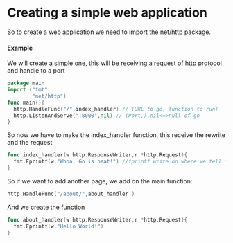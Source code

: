 # Creating a simple web application
So to create a web application we need to import the net/http package.

#### Example
We will create a simple one, this will be receiving a request of http protocol and handle to a port

```Go
package main
import ("fmt"
        "net/http")
func main(){
  http.HandleFunc("/",index_handler) // (URL to go, function to run)
  http.ListenAndServe(":8000",nil) // (Port,),nil<=>null of go
}
```
So now we have to make the index_handler function, this receive the rewrite and the request
```Go
func index_handler(w http.ResponseWriter,r *http.Request){
  fmt.Fprintf(w,"Whoa, Go is neat!") //fprintf write on where we tell it, (where to write,message)
}
```
So if we want to add another page, we add on the main function:
```Go
http.HandleFunc("/about/",about_handler )
```
And we create the function
```Go
func about_handler(w http.ResponseWriter,r *http.Request){
  fmt.Fprintf(w,"Hello World!")
}
```
